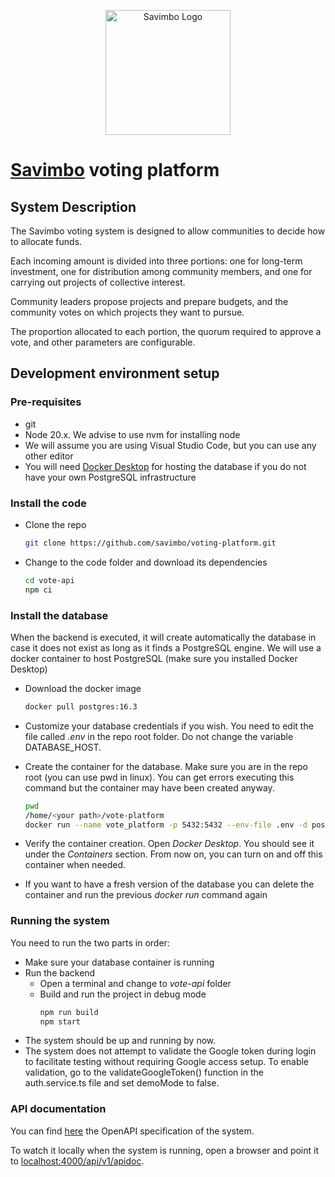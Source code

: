 <p align="center">
  <img src="https://images.squarespace-cdn.com/content/v1/62597d1197d1507f287b5af5/a6dc5e2c-1426-447f-9616-6df04ad0947e/SV_Logo.png" width="200" alt="Savimbo Logo" />
</p>



# [Savimbo](https://www.savimbo.com/) voting platform

## System Description

The Savimbo voting system is designed to allow communities to decide how to allocate funds.  

Each incoming amount is divided into three portions: one for long-term investment, one for distribution among community members, and one for carrying out projects of collective interest.  

Community leaders propose projects and prepare budgets, and the community votes on which projects they want to pursue. 

The proportion allocated to each portion, the quorum required to approve a vote, and other parameters are configurable. 

  

## Development environment setup

### Pre-requisites

- git
- Node 20.x. We advise to use nvm for installing node
- We will assume you are using Visual Studio Code, but you can use any other editor
- You will need [Docker Desktop](https://www.docker.com/products/docker-desktop/) for hosting the database if you do not have your own PostgreSQL infrastructure 


### Install the code

- Clone the repo
    ```bash
    git clone https://github.com/savimbo/voting-platform.git
    ```

- Change to the code folder and download its dependencies 
    ```bash
    cd vote-api
    npm ci
    ```


### Install the database

When the backend is executed, it will create automatically the database in case it does not exist as long as it finds a PostgreSQL engine. We will use a docker container to host PostgreSQL (make sure you installed Docker Desktop)

- Download the docker image
    ```bash
    docker pull postgres:16.3
    ```

- Customize your database credentials if you wish. You need to edit the file called _.env_ in the repo root folder. Do not change the variable DATABASE_HOST.

- Create the container for the database. Make sure you are in the repo root (you can use pwd in linux). You can get errors executing this command but the container may have been created anyway. 
    ```bash
    pwd
    /home/<your path>/vote-platform
    docker run --name vote_platform -p 5432:5432 --env-file .env -d postgres:16.3 
    ```

- Verify the container creation. Open _Docker Desktop_. You should see it under the _Containers_ section. From now on, you can turn on and off this container when needed. 
- If you want to have a fresh version of the database you can delete the container and run the previous _docker run_ command again


### Running the system

You need to run the two parts in order:

- Make sure your database container is running
- Run the backend
  - Open a terminal and change to _vote-api_ folder
  - Build and run the project in debug mode
    ```bash
    npm run build
    npm start 
    ```
- The system should be up and running by now. 
- The system does not attempt to validate the Google token during login to facilitate testing without requiring Google access setup. To enable validation, go to the validateGoogleToken() function in the auth.service.ts file and set demoMode to false.
 
### API documentation

You can find [here](https://savimbo.github.io/voting-platform/) the OpenAPI specification of the system.

To watch it locally when the system is running, open a browser and point it to [localhost:4000/api/v1/apidoc](http://localhost:4000/api/v1/apidoc).
